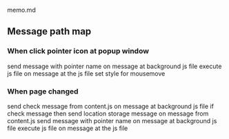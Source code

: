 memo.md

## Message path map

### When click pointer icon at popup window
send message with pointer name
on message at background js file
execute js file
on message at the js file
set style for mousemove

### When page changed
send check message from content.js
on message at background js file
if check message then send location storage message
on message from content.js
send message with pointer name
on message at background js file
execute js file
on message at the js file
